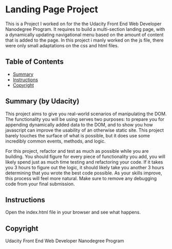 # Landing Page Project
This is a Project I worked on for the the Udacity Front End Web Developer Nanodegree Program.
It requires to build a multi-section landing page, with a dynamically 
updating navigational menu based on the amount of content that is added to the page.
In this project i manly worked on the js file, there were only small adaptations on the css and html files.

## Table of Contents
* [Summary](#Summary)
* [Instructions](#instructions)
* [Copyright](#Copyright)

## Summary (by Udacity)
This project aims to give you real-world scenarios of manipulating the DOM. The functionality you will be using serves two purposes: to prepare you for appending dynamically added data to the DOM, and to show you how javascript can improve the usability of an otherwise static site. This project barely touches the surface of what is possible, but it does use some incredibly common events, methods, and logic.

For this project, refactor and test as much as possible while you are building. You should figure for every piece of functionality you add, you will likely spend just as much time testing and refactoring your code. If it takes you 3 hours to figure out the logic, it should likely take you another 3 hours determining that you wrote the best code possible. As your skills improve, this process will feel more natural. Make sure to remove any debugging code from your final submission. 
## Instructions
Open the index.html file in your browser and see what happens.

## Copyright
Udacity Front End Web Developer Nanodegree Program
